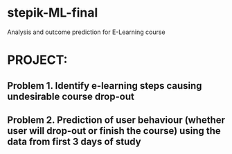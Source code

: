# stepik-ML-final
Analysis and outcome prediction for E-Learning course

# **PROJECT:** 
## Problem 1. Identify e-learning steps causing undesirable course drop-out

## Problem 2. Prediction of user behaviour (whether user will  drop-out or finish the course) using the data from first 3 days of study
